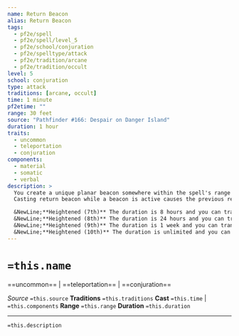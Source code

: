 ```yaml
---
name: Return Beacon
alias: Return Beacon
tags:
  - pf2e/spell
  - pf2e/spell/level_5
  - pf2e/school/conjuration
  - pf2e/spelltype/attack
  - pf2e/tradition/arcane
  - pf2e/tradition/occult
level: 5
school: conjuration
type: attack
traditions: [arcane, occult]
time: 1 minute
pf2etime: ""
range: 30 feet
source: "Pathfinder #166: Despair on Danger Island"
duration: 1 hour
traits:
  - uncommon
  - teleportation
  - conjuration
components:
  - material
  - somatic
  - verbal
description: >
  You create a unique planar beacon somewhere within the spell's range that remains in place. The beacon is invisible except when detected by detect magic, in which case it looks like a 10-foot-wide tower of bright light stretching into the sky. At any time during the duration of the beacon, you can complete a 1-minute activity, which has the concentrate and manipulate traits, to focus on the beacon and transport yourself and any items you're wearing and holding from your current space to the location of the beacon. Transporting yourself in this way ends the spell. If this would bring another creature with you-even if you're carrying it in an extradimensional container-the beacon collapses, ending the spell, and the transportation attempt fails.
  Casting return beacon while a beacon is active causes the previous return beacon spell to end. If you are not within 1 mile of the beacon, your attempt to transport yourself to the beacon fails. If a solid object is in the same space as the beacon when you transport yourself, you arrive in the nearest open space to the beacon. If there is not an open space within 30 feet of the beacon, your attempt to transport yourself fails, but the beacon remains intact.

  &NewLine;**Heightened (7th)** The duration is 8 hours and you can transport yourself to the beacon from up to 100 miles away.
  &NewLine;**Heightened (8th)** The duration is 24 hours and you can transport yourself to the beacon from up to 1,000 miles away. In addition, you can bring 1 willing ally you touch with you when you transport to the beacon.
  &NewLine;**Heightened (9th)** The duration is 1 week and you can transport yourself to the beacon from anywhere on the same plane. In addition, you can bring up to 4 willing allies you touch with you when you transport to the beacon.
  &NewLine;**Heightened (10th)** The duration is unlimited and you can transport yourself to the beacon from any distance, even across other planes. In addition, you can bring up to 8 willing allies you touch when you transport to the beacon.
---
```

# `=this.name`
==uncommon== | ==teleportation== | ==conjuration==

*Source* `=this.source`
**Traditions** `=this.traditions`
**Cast** `=this.time` | `=this.components`
**Range** `=this.range`
**Duration** `=this.duration`

***
`=this.description`